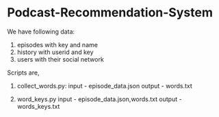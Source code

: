 # Podcast-Recommendation-System
We have following data:
1. episodes with key and name
2. history with userid and key
3. users with their social network 

Scripts are,
1. collect_words.py:
input - episode_data.json
output - words.txt

2. word_keys.py
input - episode_data.json,words.txt
output - words_keys.txt
